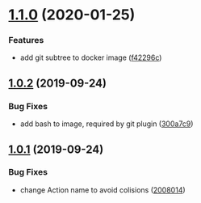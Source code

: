 # [1.1.0](https://github.com/brpaz/action-semantic-release/compare/v1.0.2...v1.1.0) (2020-01-25)


### Features

* add git subtree to docker image ([f42296c](https://github.com/brpaz/action-semantic-release/commit/f42296cbcf60bab64df16a5c549a8ab8ecc389de))

## [1.0.2](https://github.com/brpaz/action-semantic-release/compare/v1.0.1...v1.0.2) (2019-09-24)


### Bug Fixes

* add bash to image, required by git plugin ([300a7c9](https://github.com/brpaz/action-semantic-release/commit/300a7c9))

## [1.0.1](https://github.com/brpaz/action-semantic-release/compare/v1.0.0...v1.0.1) (2019-09-24)


### Bug Fixes

* change Action name to avoid colisions ([2008014](https://github.com/brpaz/action-semantic-release/commit/2008014))
